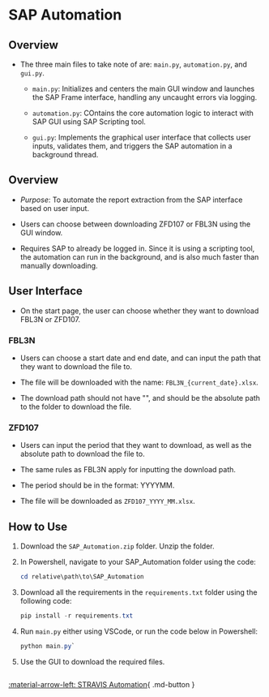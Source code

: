 # SAP Automation

## Overview

- The three main files to take note of are: `main.py`, `automation.py`, and `gui.py`. 

    - `main.py`: Initializes and centers the main GUI window and launches the SAP Frame interface, handling any uncaught errors via logging.

    - `automation.py`: COntains the core automation logic to interact with SAP GUI using SAP Scripting tool.

    - `gui.py`: Implements the graphical user interface that collects user inputs, validates them, and triggers the SAP automation in a background thread.

## Overview

- *Purpose*: To automate the report extraction from the SAP interface based on user input.

- Users can choose between downloading ZFD107 or FBL3N using the GUI window.

- Requires SAP to already be logged in. Since it is using a scripting tool, the automation can run in the background, and is also much faster than manually downloading.

## User Interface

- On the start page, the user can choose whether they want to download FBL3N or ZFD107. 

### FBL3N

- Users can choose a start date and end date, and can input the path that they want to download the file to.

- The file will be downloaded with the name: `FBL3N_{current_date}.xlsx`. 

- The download path should not have "", and should be the absolute path to the folder to download the file.

### ZFD107

- Users can input the period that they want to download, as well as the absolute path to download the file to.

- The same rules as FBL3N apply for inputting the download path.

- The period should be in the format: YYYYMM.

- The file will be downloaded as `ZFD107_YYYY_MM.xlsx`.

## How to Use

1. Download the `SAP_Automation.zip` folder. Unzip the folder.

2. In Powershell, navigate to your SAP_Automation folder using the code:

    ```Powershell
    cd relative\path\to\SAP_Automation
    ```

3. Download all the requirements in the `requirements.txt` folder using the following code:

    ```Powershell
    pip install -r requirements.txt
    ```

4. Run `main.py` either using VSCode, or run the code below in Powershell:

    ```Powershell
    python main.py`
    ```

5. Use the GUI to download the required files.

<div style="display: flex; justify-content: space-between;" markdown="1">

[:material-arrow-left: STRAVIS Automation](./stravis_automation.md){ .md-button }

</div>
